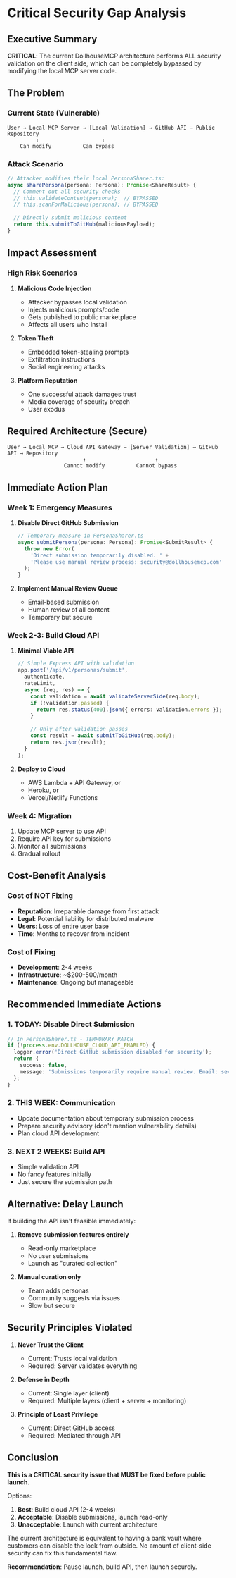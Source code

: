 # Critical Security Gap Analysis

## Executive Summary

**CRITICAL**: The current DollhouseMCP architecture performs ALL security validation on the client side, which can be completely bypassed by modifying the local MCP server code.

## The Problem

### Current State (Vulnerable)
```
User → Local MCP Server → [Local Validation] → GitHub API → Public Repository
         ↑                    ↑
    Can modify          Can bypass
```

### Attack Scenario
```typescript
// Attacker modifies their local PersonaSharer.ts:
async sharePersona(persona: Persona): Promise<ShareResult> {
  // Comment out all security checks
  // this.validateContent(persona);  // BYPASSED
  // this.scanForMalicious(persona); // BYPASSED
  
  // Directly submit malicious content
  return this.submitToGitHub(maliciousPayload);
}
```

## Impact Assessment

### High Risk Scenarios
1. **Malicious Code Injection**
   - Attacker bypasses local validation
   - Injects malicious prompts/code
   - Gets published to public marketplace
   - Affects all users who install

2. **Token Theft**
   - Embedded token-stealing prompts
   - Exfiltration instructions
   - Social engineering attacks

3. **Platform Reputation**
   - One successful attack damages trust
   - Media coverage of security breach
   - User exodus

## Required Architecture (Secure)

```
User → Local MCP → Cloud API Gateway → [Server Validation] → GitHub API → Repository
                        ↑                      ↑
                  Cannot modify          Cannot bypass
```

## Immediate Action Plan

### Week 1: Emergency Measures
1. **Disable Direct GitHub Submission**
   ```typescript
   // Temporary measure in PersonaSharer.ts
   async submitPersona(persona: Persona): Promise<SubmitResult> {
     throw new Error(
       'Direct submission temporarily disabled. ' +
       'Please use manual review process: security@dollhousemcp.com'
     );
   }
   ```

2. **Implement Manual Review Queue**
   - Email-based submission
   - Human review of all content
   - Temporary but secure

### Week 2-3: Build Cloud API
1. **Minimal Viable API**
   ```typescript
   // Simple Express API with validation
   app.post('/api/v1/personas/submit', 
     authenticate,
     rateLimit,
     async (req, res) => {
       const validation = await validateServerSide(req.body);
       if (!validation.passed) {
         return res.status(400).json({ errors: validation.errors });
       }
       
       // Only after validation passes
       const result = await submitToGitHub(req.body);
       return res.json(result);
     }
   );
   ```

2. **Deploy to Cloud**
   - AWS Lambda + API Gateway, or
   - Heroku, or
   - Vercel/Netlify Functions

### Week 4: Migration
1. Update MCP server to use API
2. Require API key for submissions
3. Monitor all submissions
4. Gradual rollout

## Cost-Benefit Analysis

### Cost of NOT Fixing
- **Reputation**: Irreparable damage from first attack
- **Legal**: Potential liability for distributed malware
- **Users**: Loss of entire user base
- **Time**: Months to recover from incident

### Cost of Fixing
- **Development**: 2-4 weeks
- **Infrastructure**: ~$200-500/month
- **Maintenance**: Ongoing but manageable

## Recommended Immediate Actions

### 1. TODAY: Disable Direct Submission
```typescript
// In PersonaSharer.ts - TEMPORARY PATCH
if (!process.env.DOLLHOUSE_CLOUD_API_ENABLED) {
  logger.error('Direct GitHub submission disabled for security');
  return {
    success: false,
    message: 'Submissions temporarily require manual review. Email: security@dollhousemcp.com'
  };
}
```

### 2. THIS WEEK: Communication
- Update documentation about temporary submission process
- Prepare security advisory (don't mention vulnerability details)
- Plan cloud API development

### 3. NEXT 2 WEEKS: Build API
- Simple validation API
- No fancy features initially
- Just secure the submission path

## Alternative: Delay Launch

If building the API isn't feasible immediately:

1. **Remove submission features entirely**
   - Read-only marketplace
   - No user submissions
   - Launch as "curated collection"

2. **Manual curation only**
   - Team adds personas
   - Community suggests via issues
   - Slow but secure

## Security Principles Violated

1. **Never Trust the Client**
   - Current: Trusts local validation
   - Required: Server validates everything

2. **Defense in Depth**
   - Current: Single layer (client)
   - Required: Multiple layers (client + server + monitoring)

3. **Principle of Least Privilege**
   - Current: Direct GitHub access
   - Required: Mediated through API

## Conclusion

**This is a CRITICAL security issue that MUST be fixed before public launch.**

Options:
1. **Best**: Build cloud API (2-4 weeks)
2. **Acceptable**: Disable submissions, launch read-only
3. **Unacceptable**: Launch with current architecture

The current architecture is equivalent to having a bank vault where customers can disable the lock from outside. No amount of client-side security can fix this fundamental flaw.

**Recommendation**: Pause launch, build API, then launch securely.